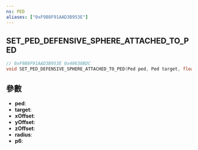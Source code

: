 ```yaml
---
ns: PED
aliases: ["0xF9B8F91AAD3B953E"]
---
```

## SET_PED_DEFENSIVE_SPHERE_ATTACHED_TO_PED

```c
// 0xF9B8F91AAD3B953E 0x40638BDC
void SET_PED_DEFENSIVE_SPHERE_ATTACHED_TO_PED(Ped ped, Ped target, float xOffset, float yOffset, float zOffset, float radius, BOOL p6);
```


## 參數
* **ped**: 
* **target**: 
* **xOffset**: 
* **yOffset**: 
* **zOffset**: 
* **radius**: 
* **p6**: 

